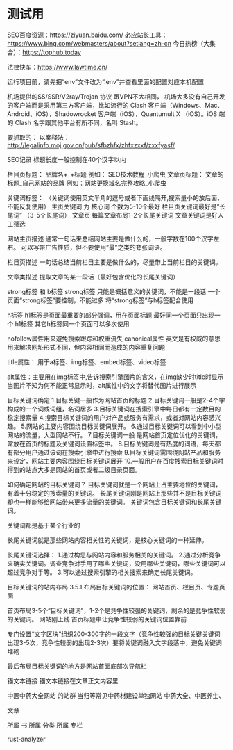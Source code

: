 # 测试用
SEO百度资源：https://ziyuan.baidu.com/
必应站长工具：https://www.bing.com/webmasters/about?setlang=zh-cn
今日热榜（大集合）：https://tophub.today

法律快车：https://www.lawtime.cn/


运行项目前，请先把“env”文件改为“.env”并查看里面的配置对应本机配置

机场提供的SS/SSR/V2ray/Trojan 协议  跟VPN不大相同，
机场大多没有自己开发的客户端而是采用第三方客户端，比如流行的 Clash 客户端（Windows、Mac、Android、iOS），Shadowrocket 客户端（iOS），Quantumult X （iOS）。iOS 端的 Clash 名字跟其他平台有所不同，名叫 Stash。


要抓取的：
 以案释法：http://legalinfo.moj.gov.cn/pub/sfbzhfx/zhfxzxxf/zxxfyasf/


 SEO记录
 标题长度一般控制在40个汉字以内

 栏目页标题：   品牌名+_+标题  例如： SEO技术教程_小爬虫
 文章页标题：   文章的标题_自己网站的品牌  例如：网站更换域名完整攻略_小爬虫

 关键词标签： （关键词使用英文半角的逗号或者下画线隔开,搜索量小的放后面，不能反复使用）
 主页关键词 为 核心词   个数为5-10个最好
 栏目页关键词最好是“长尾词”  （3-5个长尾词）
 文章页 每篇文章布局1-2个长尾关键词
  文章关键词是好人工筛选  

网站主页描述
通常一句话来总结网站主要是做什么的，一般字数在100个汉字左右。
可以写带广告性质，但不要使用“最”之类的夸张词语。

栏目页描述 一句话总结当前栏目主要是做什么的，尽量带上当前栏目的关键词。

文章类描述 提取文章的某一段话（最好包含优化的长尾关键词）

strong标签 和 b标签 
strong标签 只能是概括意义的关键词，不能是一段话
一个页面“strong标签”要控制，不能过多
将“strong标签”与h标签配合使用

h标签
h1标签是页面最重要的部分强调，用在页面标题
最好同一个页面只出现一个 h1标签
其它h标签同一个页面可以多次使用

nofollow属性用来避免搜索跟踪和权重流失
canonical属性  英文是有权威的意思  用来解决网址形式不同，但内容相同而造成的内容重复问题

title属性：
用于a标签、img标签、embed标签、video标签

alt属性：主要用在img标签中,告诉搜索引擎图片的含义，在img缺少时title时显示
当图片不知为何不能正常显示时，alt属性中的文字将替代图片进行展示

目标关键词确定
1.目标关键一般作为网站首页的标题
2.目标关键词一般是2-4个字构成的一个词或词组，名词居多
3.目标关键词在搜索引擎中每日都有一定数目的稳定搜索量
4.搜索目标关键词的用户对产品或服务有需求，或者对网站内容感兴趣。
5.网站的主要内容围绕目标关键词展开。
6.通过目标关键词可以看到中小型网站的流量，大型网站不行。
7.目标关键词一般 是网站首页定位优化的关键词，常放在首页的标题及关键词设置标签中。
8.目标关键词是有热度的词语，每天都有部分用户通过该词在搜索引擎中进行搜索
9.目标关键词需围绕网站产品和服务来设定，网站主要内容围绕目标关键词展开
10.一般用户在百度搜索目标关键词时得到的站点大多是网站的首页或者二级目录页面。

如何确定网站的目标关键词？
目标关键词就是一个网站上占主要地位的关键词，有着十分稳定的搜索量的关键词。
长尾关键词刚是网站上那些并不是目标关键词却也一样能够给网站带来更多流量的关键词。
关键词包含目标关键词和长尾关键词。

关键词都是基于某个行业的

长尾关键词就是那些网站内容相关性的关键词，是核心关键词的一种延伸。

长尾关键词选择：
1.通过构思与网站内容和服务相关的关键词。
2.通过分析竞争来确实关键词。调查竞争对手用了哪些关键词，没用哪些关键词，哪些关键词可以超过竞争对手等。
3.可以通过搜索引擎的相关搜索来确定长尾关键词。

目标关键词的站内布局  3.5.1
布局目标关键词的位置： 网站首页、栏目页、专题页面

首页布局3-5个“目标关键词”，1-2个是竞争性较强的关键词，剩余的是竞争性软弱的关键词。
网站刚上线 首页标题中让竞争性较弱的关键词位置靠前

专门设置“文字区块”组织200-300字的一段文字（竞争性较强的目标关键关键词出现3-5次，竞争性较弱的出现2-3次）要将关键词融入文字段落中，避免关键词堆砌

最后布局目标关键词的地方是网站首面底部次导航栏

锚文本链接
锚文本链接在文章正文内容里

中医中药大全网站  的站群 当归等常见中药材建设单独网站
中药大全、中医养生、


文章

所属 书
所属 分类
所属 专栏


rust-analyzer






